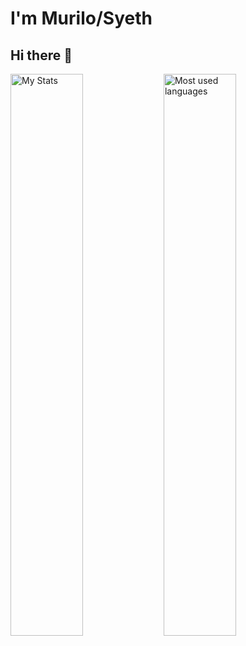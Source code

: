 # I'm Murilo/Syeth
## Hi there 👋

<!-- [![Anurag's GitHub stats] -->
<div>
  <img alt="My Stats" align="left" width="48%" src="https://github-readme-stats.vercel.app/api?username=mkopaes&show_icons=true&theme=neon" />
  <img alt="Most used languages" align="left" width="48%" src="https://github-readme-stats.vercel.app/api/top-langs/?username=mkopaes&layout=compact&theme=neon"/>
</div>

<!--
**mkopaes/mkopaes** is a ✨ _special_ ✨ repository because its `README.md` (this file) appears on your GitHub profile.

Here are some ideas to get you started:

- 🔭 I’m currently working on ...
- 🌱 I’m currently learning ...
- 👯 I’m looking to collaborate on ...
- 🤔 I’m looking for help with ...
- 💬 Ask me about ...
- 📫 How to reach me: ...
- 😄 Pronouns: ...
- ⚡ Fun fact: ...
-->
